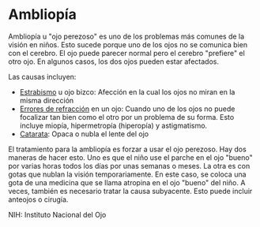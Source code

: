 Ambliopía
=========


Ambliopía u "ojo perezoso" es uno de los problemas más comunes de la visión en niños. Esto sucede porque uno de los ojos no se comunica bien con el cerebro. El ojo puede parecer normal pero el cerebro "prefiere" el otro ojo. En algunos casos, los dos ojos pueden estar afectados. 


Las causas incluyen:

* [Estrabismo](https://medlineplus.gov/spanish/eyemovementdisorders.html) u ojo bizco: Afección en la cual los ojos no miran en la misma dirección
* [Errores de refracción](https://medlineplus.gov/spanish/refractiveerrors.html) en un ojo: Cuando uno de los ojos no puede focalizar tan bien como el otro por un problema de su forma. Esto incluye miopía, hipermetropía (hiperopía) y astigmatismo.
* [Catarata](https://medlineplus.gov/spanish/cataract.html): Opaca o nubla el lente del ojo


El tratamiento para la ambliopía es forzar a usar el ojo perezoso. Hay dos maneras de hacer esto. Uno es que el niño use el parche en el ojo "bueno" por varias horas todos los días por unas semanas o meses. La otra es con gotas que nublan la visión temporariamente. En este caso, se coloca una gota de una medicina que se llama atropina en el ojo "bueno" del niño. A veces, también es necesario tratar la causa subyacente. Esto puede incluir anteojos o cirugía. 


 NIH: Instituto Nacional del Ojo 

